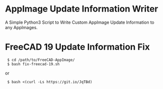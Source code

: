 # AppImage Update Information Writer

A Simple Python3 Script to Write Custom AppImage Update Information to any AppImages.

# FreeCAD 19 Update Information Fix

```
 $ cd /path/to/FreeCAD-AppImage/
 $ bash fix-freecad-19.sh
```

or 

```
 $ bash <(curl -Ls https://git.io/JqTBd)
```
